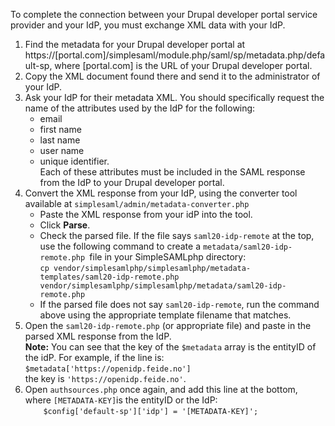 To complete the connection between your Drupal developer portal service provider and your IdP, you must exchange XML data with your IdP.

1. Find the metadata for your Drupal developer portal at https://\[portal.com\]/simplesaml/module.php/saml/sp/metadata.php/default-sp, where \[portal.com\] is the URL of your Drupal developer portal.
2. Copy the XML document found there and send it to the administrator of your IdP.
3. Ask your IdP for their metadata XML. You should specifically request the name of the attributes used by the IdP for the following:  
   * email  
   * first name  
   * last name  
   * user name  
   * unique identifier.  
Each of these attributes must be included in the SAML response from the IdP to your Drupal developer portal.
4. Convert the XML response from your IdP, using the converter tool available at `simplesaml/admin/metadata-converter.php`  
   * Paste the XML response from your idP into the tool.  
   * Click **Parse**.  
   * Check the parsed file. If the file says `saml20-idp-remote` at the top, use the following command to create a `metadata/saml20-idp-remote.php `file in your SimpleSAMLphp directory:  
   `cp vendor/simplesamlphp/simplesamlphp/metadata-templates/saml20-idp-remote.php vendor/simplesamlphp/simplesamlphp/metadata/saml20-idp-remote.php`  
   * If the parsed file does not say `saml20-idp-remote`, run the command above using the appropriate template filename that matches.
5. Open the `saml20-idp-remote.php` (or appropriate file) and paste in the parsed XML response from the IdP.  
**Note:** You can see that the key of the `$metadata` array is the entityID of the idP. For example, if the line is:  
`$metadata['https://openidp.feide.no']`  
the key is `'https://openidp.feide.no'`.
6. Open `authsources.php` once again, and add this line at the bottom, where `[METADATA-KEY]`is the entityID or the IdP:  
`    $config['default-sp']['idp'] = '[METADATA-KEY]';`